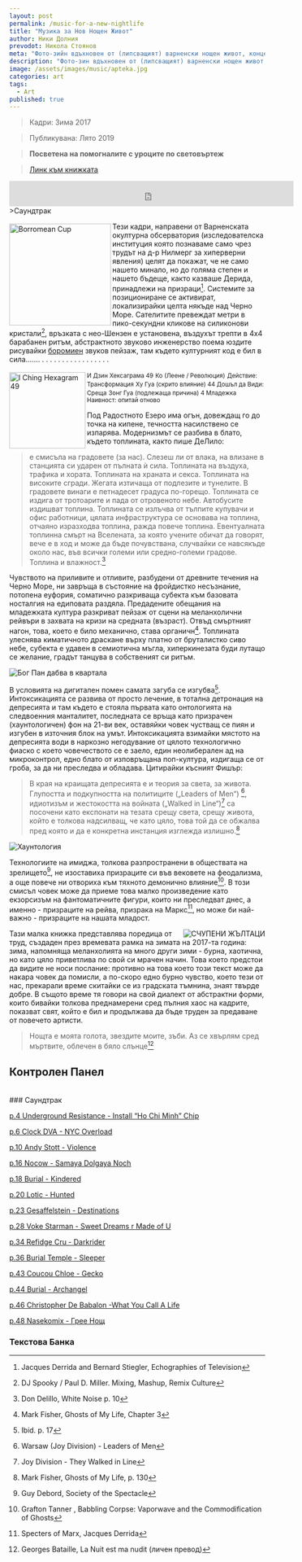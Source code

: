 ```yaml
---
layout: post
permalink: /music-for-a-new-nightlife
title: "Музика за Нов Нощен Живот"
author: Ники Долния
prevodot: Никола Стоянов
meta: "Фото-зийн вдъхновен от (липсващият) варненски нощен живот, концепцията за хаунтология на Марк Фишър и доста слушане на музика късно вечер."
description: "Фото-зин вдъхновен от (липсващият) варненски нощен живот, концепцията за хаунтология на Марк Фишър и доста слушане на музика късно вечер."
image: /assets/images/music/apteka.jpg
categories: art
tags:
  - Art
published: true
---
```

>Кадри: Зима 2017

>Публикувана: Лято 2019

>__Посветена на помогналите с уроците по световъртеж__

><a href="https://ia601407.us.archive.org/22/items/mnnf_web/mnnf_web.pdf" target="_blank">Линк към книжката</a>
<iframe width="560" height="50px" src="https://www.youtube.com/embed/videoseries?list=PLZco1drdJsxKR9a8Hr8wOo9gek-8pxhd_" frameborder="0" allow="accelerometer; autoplay; encrypted-media; gyroscope; picture-in-picture" allowfullscreen></iframe>
>Саундтрак

<img src="assets\images\music\borromean.png" alt="Borromean Cup" style="float: left; margin: 3px 3px 0px 0px;" width="200" height="200">Тези кадри, направени от Варненската окултурна обсерватория (изследователска институция която познаваме само чрез трудът на д-р Нилмерг за хиперверни явления) целят да покажат, че не само нашето минало, но до голяма степен и нашето бъдеще, както казваше Дерида, принадлежи на призраци[^1]. Системите за позициониране се активират, локализирайки целта някъде над Черно Море. Сателитите превеждат метри в пико-секундни кликове на силиконови кристали[^2], връзката с нео-Шензен е установена, въздухът трепти в 4х4 барабанен ритъм, абстрактното звуково инженерство поема юздите рисувайки [боромиен](https://en.wikipedia.org/wiki/Borromean_rings) звуков пейзаж, там където културният код е бил в сила....... . . .  .   .   .   .    .    .    .    .     .      .       .        .         .         .

<img src="assets\images\music\iching.png" alt="I Ching Hexagram 49" style="float: left; margin: 3px 3px 0px 0px;" width="150" height="150"> <small>И Дзин Хексаграма 49</small>
<small>Ко (Леене / Революция)</small>
<small>Действие: Трансформация</small>
<small>Ху Гуа (скрито влияние) 44 Дошъл да Види: Среща</small>
<small>Зонг Гуа (подлежаща причина) 4 Младежка Наивност: опитай отново</small>

Под Радостното Езеро има огън, довеждащ го до точка на кипене, течността насилствено се изпарява. Модернизмът се разбива в блато, където топлината, както пише ДеЛило:

>е смисъла на градовете (за нас). Слезеш ли от влака, на влизане в станцията си ударен от пълната ѝ сила. Топлината на въздуха, трафика и хората. Топлината на храната и секса. Топлината на високите сгради. Жегата изтичаща от подлезите и тунелите. В градовете винаги е петнадесет градуса по-горещо. Топлината се издига от тротоарите и пада от отровеното небе. Автобусите издишват топлина. Топлината се излъчва от тълпите купувачи и офис работници, цялата инфраструктура се основaва на топлина, отчаяно изразходва топлина, ражда повече топлина. Евентуалната топлинна смърт на Вселената, за която учените обичат да говорят, вече е в ход и може да бъде почувствана, случвайки се навсякъде около нас, във всички големи или средно-големи градове. Топлина и влажност.[^3]

Чувството на приливите и отливите, разбудени от древните течения на Черно Море, ни завръща в състояние на фройдистко несъзнание, потопена еуфория, соматично разкриваща субекта към базовата носталгия на едиповата раздяла. Предадените обещания на младежката култура разкриват пейзаж от сцени на меланхолични рейвъри в захвата на кризи на средната (възраст). Отвъд смъртният нагон, това, което е било механично, става органичн[^4]. Топлината улеснява киматичното драскане върху платно от бруталистко сиво небе, субекта е удавен в семиотична мъгла, хиперкинезата буди лутащо се желание, градът танцува в собственият си ритъм.

<img src="assets\images\music\god_pan_indahood.jpg" alt="Бог Пан дабва в квартала">

В условията на дигитален помен самата загуба се изгубва[^5]. Интоксикацията се развива от просто лечение, в тотална детронация на депресията и там където е стояла първата като онтологията на следвоенния манталитет, последната се връща като призрачен (хаунтологичен) фон на 21-ви век, оставяйки човек чустващ се пиян и изгубен в източния блок на умът. Интоксикацията взимайки мястото на депресията води в наркозно негодувание от цялото технологично фиаско с което човечеството се е заело, един неолиберален ад на микроконтрол, едно блато от изповръщана поп-култура, издигаща се от гроба, за да ни преследва и обладава. Цитирайки късният Фишър:

>В края на краищата депресията е и теория за света, за живота. Глупостта и подкупността на политиците („Leaders of Men“) [^6], идиотизъм и жестокостта на войната („Walked in Line“)[^7] са посочени като експонати на тезата срещу света, срещу живота, който е толкова надсилващ, че като цяло, това той да се обжалва пред която и да е конкретна инстанция изглежда излишно.[^8]

<img src="assets\images\music\matrix_shit.jpg" alt="Хаунтология">

Технологиите на имиджа, толкова разпространени в обществата на зрелището[^9], не изоставиха призраците си във вековете на феодализма, а още повече ни отвориха към тяхното демонично влияние[^10]. В този смисъл човек може да приеме това малко произведение като екзорсизъм на фантоматичните фигури, които ни преследват днес, а именно - призраците на рейва, призрака на Маркс[^11], но може би най-важно - призраците на нашата младост.

<img src="assets\images\music\bydf.png" alt="СЧУПЕНИ ЖЪЛТАЦИ" style="float: right; ">Тази малка книжка представлява поредица от труд, създаден през времевата рамка на зимата на  2017-та година: зима, напомняща меланхолията на много други зими - бурна, хаотична, но като цяло приветлива по свой си мрачен начин. Това което предстои да видите не носи послание: противно на това което този текст може да накара човек да помисли, а по-скоро едно бурно чувство, което тези от нас, прекарали време скитайки се из градската тъмнина, знаят твърде добре. В същото време тя говори на свой диалект от абстрактни форми, които бивайки толкова преднамерени сред пълния хаос на кадрите, показват свят, който е бил и продължава да бъде труден за предаване от повечето артисти.

>Нощта е моята голота, звездите мoите, зъби. Аз се хвърлям сред мъртвите, облечен в бяло слънце[^12]

## Контролен Панел
<br>
### Саундтрак

<a href="https://ia601407.us.archive.org/22/items/mnnf_web/mnnf_web.pdf#page=3" target="_blank">p.4   Underground Resistance - Install “Ho Chi Minh” Chip</a>

<a href="https://ia601407.us.archive.org/22/items/mnnf_web/mnnf_web.pdf#page=4" target="_blank">p.6   Clock DVA - NYC Overload</a>

<a href="https://ia601407.us.archive.org/22/items/mnnf_web/mnnf_web.pdf#page=6" target="_blank">p.10 Andy Stott - Violence</a>

<a href="https://ia601407.us.archive.org/22/items/mnnf_web/mnnf_web.pdf#page=9" target="_blank">p.16 Nocow - Samaya Dolgaya Noch</a>

<a href="https://ia601407.us.archive.org/22/items/mnnf_web/mnnf_web.pdf#page=10" target="_blank">p.18 Burial - Kindered</a>

<a href="https://ia601407.us.archive.org/22/items/mnnf_web/mnnf_web.pdf#page=11" target="_blank">p.20 Lotic - Hunted</a>

<a href="https://ia601407.us.archive.org/22/items/mnnf_web/mnnf_web.pdf#page=12" target="_blank">p.23 Gesaffelstein - Destinations</a>

<a href="https://ia601407.us.archive.org/22/items/mnnf_web/mnnf_web.pdf#page=15" target="_blank">p.28 Voke Starman - Sweet Dreams r Made of U</a>

<a href="https://ia601407.us.archive.org/22/items/mnnf_web/mnnf_web.pdf#page=18" target="_blank">p.34 Refidge Cru - Darkrider</a>

<a href="https://ia601407.us.archive.org/22/items/mnnf_web/mnnf_web.pdf#page=19" target="_blank">p.36 Burial Temple - Sleeper</a>

<a href="https://ia601407.us.archive.org/22/items/mnnf_web/mnnf_web.pdf#page=22" target="_blank">p.43 Coucou Chloe - Gecko</a>

<a href="https://ia601407.us.archive.org/22/items/mnnf_web/mnnf_web.pdf#page=23" target="_blank">p.44 Burial - Archangel</a>

<a href="https://ia601407.us.archive.org/22/items/mnnf_web/mnnf_web.pdf#page=24" target="_blank">p.46 Christopher De Babalon -What You Call A Life </a>

<a href="https://ia601407.us.archive.org/22/items/mnnf_web/mnnf_web.pdf#page=25" target="_blank">p.48 Nasekomix - Грее Hощ</a>
<br>
### Текстова Банка

[^1]: Jacques Derrida and Bernard Stiegler, Echographies of Television
[^2]: DJ Spooky / Paul D. Miller. Mixing, Mashup, Remix Culture
[^3]: Don Delillo, White Noise p. 10
[^4]: Mark Fisher, Ghosts of My Life, Chapter 3
[^5]:  Ibid. p. 17
[^6]: Warsaw (Joy Division) - Leaders of Men
[^7]:  Joy Division - They Walked in Line
[^8]: Mark Fisher, Ghosts of My Life, p. 130
[^9]: Guy Debord, Society of the Spectacle
[^10]: Grafton Tanner , Babbling Corpse: Vaporwave and the Commodification of Ghosts
[^11]: Specters of Marx, Jacques Derrida
[^12]: Georges Bataille, La Nuit est ma nudit (личен превод)
